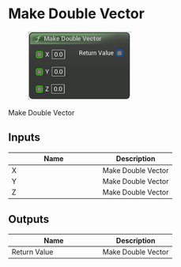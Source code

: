 # Make Double Vector

<div align="left" data-full-width="false">

<figure><img src="Make_Double_Vector.png" alt=""><figcaption></figcaption></figure>

</div>

Make Double Vector

## Inputs

<table>
<thead><tr><th width="170">Name</th><th>Description</th></tr></thead>
<tbody>
<tr><td>X</td><td>Make Double Vector</td></tr>
<tr><td>Y</td><td>Make Double Vector</td></tr>
<tr><td>Z</td><td>Make Double Vector</td></tr>
</tbody>
</table>

## Outputs

<table>
<thead><tr><th width="170">Name</th><th>Description</th></tr></thead>
<tbody>
<tr><td>Return Value</td><td>Make Double Vector</td></tr>
</tbody>
</table>